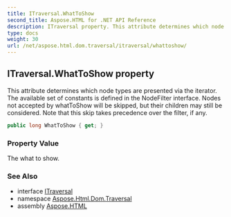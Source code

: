 ```yaml
---
title: ITraversal.WhatToShow
second_title: Aspose.HTML for .NET API Reference
description: ITraversal property. This attribute determines which node types are presented via the iterator. The available set of constants is defined in the NodeFilter interface. Nodes not accepted by whatToShow will be skipped but their children may still be considered. Note that this skip takes precedence over the filter if any
type: docs
weight: 30
url: /net/aspose.html.dom.traversal/itraversal/whattoshow/
---
```

## ITraversal.WhatToShow property

This attribute determines which node types are presented via the iterator. The available set of constants is defined in the NodeFilter interface. Nodes not accepted by whatToShow will be skipped, but their children may still be considered. Note that this skip takes precedence over the filter, if any.

```csharp
public long WhatToShow { get; }
```

### Property Value

The what to show.

### See Also

* interface [ITraversal](../)
* namespace [Aspose.Html.Dom.Traversal](../../itraversal/)
* assembly [Aspose.HTML](../../../)
